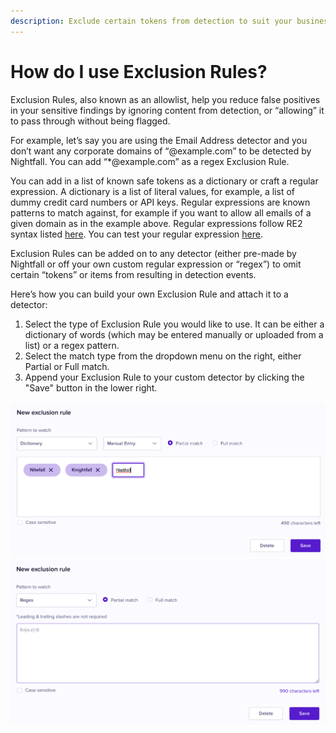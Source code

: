 ```yaml
---
description: Exclude certain tokens from detection to suit your business logic
---
```


# How do I use Exclusion Rules?

Exclusion Rules, also known as an allowlist, help you reduce false positives in your sensitive findings by ignoring content from detection, or “allowing” it to pass through without being flagged.

For example, let’s say you are using the Email Address detector and you don’t want any corporate domains of “@example.com” to be detected by Nightfall. You can add “\*@example.com” as a regex Exclusion Rule.

You can add in a list of known safe tokens as a dictionary or craft a regular expression. A dictionary is a list of literal values, for example, a list of dummy credit card numbers or API keys. Regular expressions are known patterns to match against, for example if you want to allow all emails of a given domain as in the example above. Regular expressions follow RE2 syntax listed [here](https://github.com/google/re2/wiki/Syntax). You can test your regular expression [here](https://regex101.com/).

Exclusion Rules can be added on to any detector (either pre-made by Nightfall or off your own custom regular expression or “regex”) to omit certain “tokens” or items from resulting in detection events.

Here’s how you can build your own Exclusion Rule and attach it to a detector:

1. Select the type of Exclusion Rule you would like to use. It can be either a dictionary of words (which may be entered manually or uploaded from a list) or a regex pattern.
2. Select the match type from the dropdown menu on the right, either Partial or Full match.
3. Append your Exclusion Rule to your custom detector by clicking the "Save" button in the lower right.

[![](<../../.gitbook/assets/Exlcusion UI Refresh - Dictionary (1).png>)](https://nightfall.intercom-attachments-7.com/i/o/277336861/2c87f8da998d5373f4fbed45/urgtYtKlK3UzkH0nn93nBaHiNdttE27Z4U2c6kIivsKA9FSNdF25h0d_D5eoOxpawPOx6KLwry9gP-lYvuQwsvCNaTjW0yyMsRKkz0j30byz2Tj4xh7DPJDa_CwyHrc88Itrp42R)[![](<../../.gitbook/assets/Exclusion UI Refresh- RegEx.png>)](https://nightfall.intercom-attachments-7.com/i/o/277336868/34341250f1b6eb9df8732cc8/3yq7nmBDZfjqw2LDBceILavdGY2dg_-4yfR76TJzS-iwr3pDnINYK5wNfpMxvpSCirGEU-450UFzUxMGhaWYGLusL4wfYqEOalF7fUVT_jor5VA988gQkHyIdJk9gb7vH-HrtAED)
